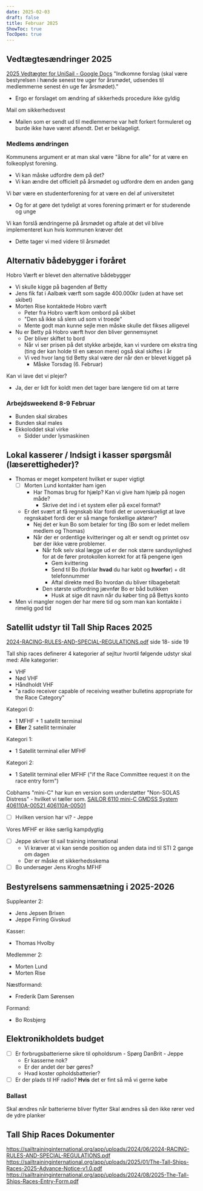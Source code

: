 ```yaml
---
date: 2025-02-03
draft: false
title: Februar 2025
ShowToc: true
TocOpen: true
---
```

## Vedtægtesændringer 2025

[2025 Vedtægter for UniSail - Google Docs](https://docs.google.com/document/d/1AZJgNG-O538WrWbajeraB3N4teDwVPPCfEywPy_0Xjc/edit?tab=t.0#heading=h.fff21abrwrcu)
"Indkomne forslag (skal være bestyrelsen i hænde senest tre uger for årsmødet, udsendes til medlemmerne senest én uge før årsmødet)."

- Ergo er forslaget om ændring af sikkerheds procedure ikke gyldig

Mail om sikkerhedsvest

- Mailen som er sendt ud til medlemmerne var helt forkert formuleret og burde ikke have været afsendt. Det er beklageligt.

### Medlems ændringen

Kommunens argument er at man skal være "åbne for alle" for at være en folkeoplyst forening.

- Vi kan måske udfordre dem på det?
- Vi kan ændre det officielt på årsmødet og udfordre dem en anden gang

Vi bør være en studenterforening for at være en del af universitetet

- Og for at gøre det tydeligt at vores forening primært er for studerende og unge

Vi kan forslå ændringerne på årsmødet og aftale at det vil blive implementeret kun hvis kommunen kræver det

- Dette tager vi med videre til årsmødet

## Alternativ bådebygger i foråret

Hobro Værft er blevet den alternative bådebygger

- Vi skulle kigge på bagenden af Betty
- Jens fik fat i Aalbæk værft som sagde 400.000kr (uden at have set skibet)
- Morten Rise kontaktede Hobro værft
  - Peter fra Hobro værft kom ombord på skibet
  - "Den så ikke så slem ud som vi troede"
  - Mente godt man kunne sejle men måske skulle det fikses alligevel
- Nu er Betty på Hobro værft hvor den bliver gennemsynet
  - Der bliver skiftet to bord
  - Når vi ser prisen på det stykke arbejde, kan vi vurdere om ekstra ting (ting der kan holde til en sæson mere) også skal skiftes i år
  - Vi ved hvor lang tid Betty skal være der når den er blevet kigget på
    - Måske Torsdag (6. Februar)

Kan vi lave det vi plejer?

- Ja, der er lidt for koldt men det tager bare længere tid om at tørre

### Arbejdsweekend 8-9 Februar

- Bunden skal skrabes
- Bunden skal males
- Ekkoloddet skal virke
  - Sidder under lysmaskinen

## Lokal kasserer / Indsigt i kasser spørgsmål (læserettigheder)?

- Thomas er meget kompetent hvilket er super vigtigt
  - [ ] Morten Lund kontakter ham igen
    - Har Thomas brug for hjælp? Kan vi give ham hjælp på nogen måde?
      - Skrive det ind i et system eller på excel format?
  - Er det svært at få regnskab klar fordi det er uoverskueligt at lave regnskabet fordi der er så mange forskellige aktører?
    - Nej det er kun Bo som betaler for ting (Bo som er ledet mellem medlem og Thomas)
    - Når der er ordentlige kvitteringer og alt er sendt og printet osv bør der ikke være problemer.
      - Når folk selv skal lægge ud er der nok større sandsynlighed for at de fører protokollen korrekt for at få pengene igen
        - Gem kvittering
        - Send til Bo (forklar **hvad** du har købt og **hvorfor**) + dit telefonnummer
        - Aftal direkte med Bo hvordan du bliver tilbagebetalt
      - Den største udfordring jævnfør Bo er båd butikken
        - Husk at sige dit navn når du køber ting på Bettys konto
- Men vi mangler nogen der har mere tid og som man kan kontakte i rimelig god tid

## Satellit udstyr til Tall Ship Races 2025

[2024-RACING-RULES-AND-SPECIAL-REGULATIONS.pdf](https://sailtraininginternational.org/app/uploads/2024/06/2024-RACING-RULES-AND-SPECIAL-REGULATIONS.pdf) side 18- side 19

Tall ship races definerer 4 kategorier af sejltur hvortil følgende udstyr skal med:
Alle kategorier:

- VHF
- Nød VHF
- Håndholdt VHF
- "a radio receiver capable of receiving weather bulletins appropriate for the Race Category"

Kategori 0:

- 1 MFHF + 1 satellit terminal
- **Eller** 2 satellit terminaler

Kategori 1:

- 1 Satellit terminal eller MFHF

Kategori 2:

- 1 Satellit terminal eller MFHF ("if the Race Committee request it on the race entry form")

Cobhams "mini-C" har kun en version som understøtter "Non-SOLAS Distress" - hvilket vi tæller som.  [SAILOR 6110 mini-C GMDSS System 406110A-00521 406110A-00501](https://www.bluesat.com/sailor-6110-mini-c-gmdss-system.html)

- [ ] Hvilken version har vi? - Jeppe

Vores MFHF er ikke særlig kampdygtig

- [ ] Jeppe skriver til sail training international
  - Vi kræver at vi kan sende position og anden data ind til STI 2 gange om dagen
  - Der er måske et sikkerhedsskema
- [ ] Bo undersøger Jens Kroghs MFHF

## Bestyrelsens sammensætning i 2025-2026

Suppleanter 2:

- Jens Jepsen Brixen
- Jeppe Firring Givskud

Kasser:

- Thomas Hvolby

Medlemmer 2:

- Morten Lund
- Morten Rise

Næstformand:

- Frederik Dam Sørensen

Formand:

- Bo Rosbjerg

## Elektronikholdets budget

- [ ] Er forbrugsbatterierne sikre til opholdsrum - Spørg DanBrit - Jeppe
  - Er kasserne nok?
  - Er der andet der bør gøres?
  - Hvad koster opholdsbatterier?
- [ ] Er der plads til HF radio?
**Hvis** det er fint så må vi gerne købe

### Ballast

Skal ændres når batterierne bliver flytter
Skal ændres så den ikke rører ved de ydre planker

## Tall Ship Races Dokumenter

<https://sailtraininginternational.org/app/uploads/2024/06/2024-RACING-RULES-AND-SPECIAL-REGULATIONS.pdf>
<https://sailtraininginternational.org/app/uploads/2025/01/The-Tall-Ships-Races-2025-Advance-Notice-v1.0.pdf>
<https://sailtraininginternational.org/app/uploads/2024/08/2025-The-Tall-Ships-Races-Entry-Form.pdf>
